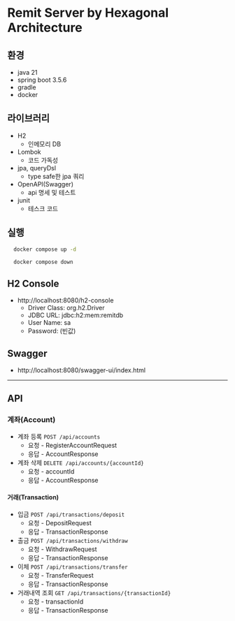 # Remit Server by Hexagonal Architecture

## 환경
- java 21
- spring boot 3.5.6
- gradle
- docker

## 라이브러리
- H2
  - 인메모리 DB
- Lombok
  - 코드 가독성
- jpa, queryDsl
  - type safe한 jpa 쿼리
- OpenAPI(Swagger)
  - api 명세 및 테스트
- junit
  - 테스크 코드

## 실행

```bash
  docker compose up -d 
```

```bash
  docker compose down
```

## H2 Console

- http://localhost:8080/h2-console
    - Driver Class: org.h2.Driver
    - JDBC URL: jdbc:h2:mem:remitdb
    - User Name: sa
    - Password: (빈값)

## Swagger

- http://localhost:8080/swagger-ui/index.html

---

## API

### 계좌(Account)
- 계좌 등록 `POST /api/accounts`  
  - 요청 - RegisterAccountRequest  
  - 응답 - AccountResponse
- 계좌 삭제 `DELETE /api/accounts/{accountId}`  
  - 요청 - accountId  
  - 응답 - AccountResponse

#### 거래(Transaction)
- 입금 `POST /api/transactions/deposit`  
  - 요청 - DepositRequest  
  - 응답 - TransactionResponse
- 출금 `POST /api/transactions/withdraw`  
  - 요청 - WithdrawRequest  
  - 응답 - TransactionResponse
- 이체 `POST /api/transactions/transfer`  
  - 요청 - TransferRequest  
  - 응답 - TransactionResponse
- 거래내역 조회 `GET /api/transactions/{transactionId}`  
  - 요청 - transactionId  
  - 응답 - TransactionResponse
